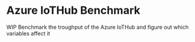 # Azure IoTHub Benchmark

WIP Benchmark the troughput of the Azure IoTHub and figure out which variables affect it